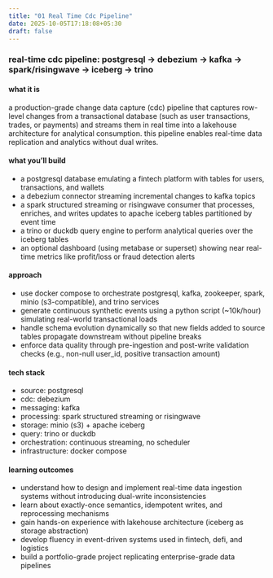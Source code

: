 ```yaml
---
title: "01 Real Time Cdc Pipeline"
date: 2025-10-05T17:18:08+05:30
draft: false
---
```


### real-time cdc pipeline: postgresql → debezium → kafka → spark/risingwave → iceberg → trino

#### what it is

a production-grade change data capture (cdc) pipeline that captures row-level changes from a transactional database (such as user transactions, trades, or payments) and streams them in real time into a lakehouse architecture for analytical consumption. this pipeline enables real-time data replication and analytics without dual writes.

#### what you’ll build

- a postgresql database emulating a fintech platform with tables for users, transactions, and wallets
- a debezium connector streaming incremental changes to kafka topics
- a spark structured streaming or risingwave consumer that processes, enriches, and writes updates to apache iceberg tables partitioned by event time
- a trino or duckdb query engine to perform analytical queries over the iceberg tables
- an optional dashboard (using metabase or superset) showing near real-time metrics like profit/loss or fraud detection alerts

#### approach

- use docker compose to orchestrate postgresql, kafka, zookeeper, spark, minio (s3-compatible), and trino services
- generate continuous synthetic events using a python script (~10k/hour) simulating real-world transactional loads
- handle schema evolution dynamically so that new fields added to source tables propagate downstream without pipeline breaks
- enforce data quality through pre-ingestion and post-write validation checks (e.g., non-null user_id, positive transaction amount)

#### tech stack

- source: postgresql
- cdc: debezium
- messaging: kafka
- processing: spark structured streaming or risingwave
- storage: minio (s3) + apache iceberg
- query: trino or duckdb
- orchestration: continuous streaming, no scheduler
- infrastructure: docker compose

#### learning outcomes

- understand how to design and implement real-time data ingestion systems without introducing dual-write inconsistencies
- learn about exactly-once semantics, idempotent writes, and reprocessing mechanisms
- gain hands-on experience with lakehouse architecture (iceberg as storage abstraction)
- develop fluency in event-driven systems used in fintech, defi, and logistics
- build a portfolio-grade project replicating enterprise-grade data pipelines

